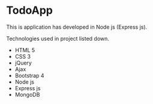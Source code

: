 # TodoApp
This is application has developed in Node js (Express js).


Technologies used in project listed down.
- HTML 5
- CSS 3
- jQuery
- Ajax
- Bootstrap 4
- Node js
- Express js
- MongoDB